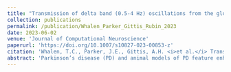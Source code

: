 ```yaml
---
title: "Transmission of delta band (0.5-4 Hz) oscillations from the globus pallidus to the substantia nigra pars reticulata in dopamine depletion"
collection: publications
permalink: /publication/Whalen_Parker_Gittis_Rubin_2023
date: 2023-06-02
venue: 'Journal of Computational Neuroscience'
paperurl: 'https://doi.org/10.1007/s10827-023-00853-z'
citation: 'Whalen, T.C., Parker, J.E., Gittis, A.H. <i>et al.</i> Transmission of delta band (0.5-4 Hz) oscillations from the globus pallidus to the substantia nigra pars reticulata in dopamine depletion. <i>J Comput Neurosci</i> (2023).'
abstract: 'Parkinson’s disease (PD) and animal models of PD feature enhanced oscillations in several frequency bands in the basal ganglia (BG). Past research has emphasized the enhancement of 13-30 Hz beta oscillations. Recently, however, oscillations in the delta band (0.5-4 Hz) have been identified as a robust predictor of dopamine loss and motor dysfunction in several BG regions in mouse models of PD. In particular, delta oscillations in the substantia nigra pars reticulata (SNr) were shown to lead oscillations in motor cortex (M1) and persist under M1 lesion, but it is not clear where these oscillations are initially generated. In this paper, we use a computational model to study how delta oscillations may arise in the SNr due to projections from the globus pallidus externa (GPe). We propose a network architecture that incorporates inhibition in SNr from oscillat- ing GPe neurons and other SNr neurons. In our simulations, this configuration yields firing patterns in model SNr neurons that match those measured in vivo. In particular, we see the spontaneous emergence of near-antiphase active-predicting and inactive-predicting neural populations in the SNr, which persist under the inclusion of STN inputs based on experimental recordings. These results demonstrate how delta oscillations can propagate through BG nuclei despite imperfect oscillatory synchrony in the source site, narrowing down potential targets for the source of delta oscillations in PD models and giving new insight into the dynamics of SNr oscillations.'
---
```

